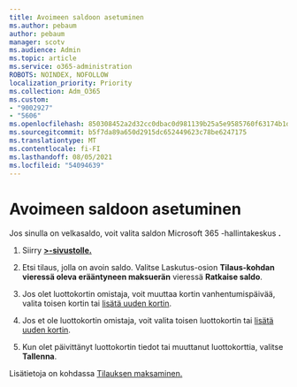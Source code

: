 ```yaml
---
title: Avoimeen saldoon asetuminen
ms.author: pebaum
author: pebaum
manager: scotv
ms.audience: Admin
ms.topic: article
ms.service: o365-administration
ROBOTS: NOINDEX, NOFOLLOW
localization_priority: Priority
ms.collection: Adm_O365
ms.custom:
- "9002927"
- "5606"
ms.openlocfilehash: 850308452a2d32cc0dbac0d981139b25a5e9585760f63174b1db37adfe0150a0
ms.sourcegitcommit: b5f7da89a650d2915dc652449623c78be6247175
ms.translationtype: MT
ms.contentlocale: fi-FI
ms.lasthandoff: 08/05/2021
ms.locfileid: "54094639"
---
```

# <a name="settle-an-outstanding-balance"></a>Avoimeen saldoon asetuminen

Jos sinulla on velkasaldo, voit valita saldon Microsoft 365 -hallintakeskus **.**

1. Siirry **[>-sivustolle.](https://go.microsoft.com/fwlink/p/?linkid=842054)**

2. Etsi tilaus, jolla on avoin saldo. Valitse Laskutus-osion **Tilaus-kohdan vieressä oleva erääntyneen maksuerän** vieressä **Ratkaise saldo**.

3. Jos olet luottokortin omistaja, voit muuttaa kortin vanhentumispäivää, valita toisen kortin tai [lisätä uuden kortin](https://docs.microsoft.com/microsoft-365/commerce/billing-and-payments/manage-payment-methods?view=o365-worldwide).

4. Jos et ole luottokortin omistaja, voit valita toisen luottokortin tai [lisätä uuden kortin](https://docs.microsoft.com/microsoft-365/commerce/billing-and-payments/manage-payment-methods?view=o365-worldwide).

5. Kun olet päivittänyt luottokortin tiedot tai muuttanut luottokorttia, valitse **Tallenna**.

Lisätietoja on kohdassa [Tilauksen maksaminen.](https://docs.microsoft.com/microsoft-365/commerce/billing-and-payments/pay-for-your-subscription?view=o365-worldwide)
